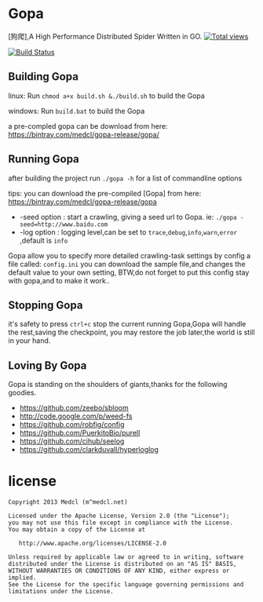 # Gopa #

[狗爬],A High Performance Distributed  Spider Written in GO. [![Total views](https://sourcegraph.com/api/repos/github.com/medcl/gopa/counters/views.png)](https://sourcegraph.com/github.com/medcl/gopa)

[![Build Status](https://drone.io/github.com/medcl/gopa/status.png)](https://drone.io/github.com/medcl/gopa/latest)


## Building Gopa ##

linux: Run `chmod a+x build.sh &./build.sh` to build the Gopa

windows: Run `build.bat` to build the Gopa

a pre-compled gopa can be download from here:
https://bintray.com/medcl/gopa-release/gopa/



## Running Gopa ##

after building the project run `./gopa -h` for a list of commandline options

tips: you can download the pre-compiled [Gopa] from here: https://bintray.com/medcl/gopa-release/gopa

* -seed option : start a crawling, giving a seed url to Gopa. ie: `./gopa -seed=http://www.baidu.com`
* -log option : logging level,can be set to `trace`,`debug`,`info`,`warn`,`error` ,default is `info`

Gopa allow you to specify more detailed crawling-task settings by config a file called: `config.ini`
you can download the sample file,and changes the default value to your own setting,
BTW,do not forget to put this config stay with gopa,and to make it work..

## Stopping Gopa ##

it's safety to press `ctrl+c` stop the current running Gopa,Gopa will handle the rest,saving the checkpoint,
you may restore the job later,the world is still in your hand.


## Loving By Gopa ##

Gopa is standing on the shoulders of giants,thanks for the following goodies.

* https://github.com/zeebo/sbloom
* http://code.google.com/p/weed-fs
* https://github.com/robfig/config
* https://github.com/PuerkitoBio/purell
* https://github.com/cihub/seelog
* https://github.com/clarkduvall/hyperloglog

license
=======
    Copyright 2013 Medcl (m^medcl.net)

    Licensed under the Apache License, Version 2.0 (the "License");
    you may not use this file except in compliance with the License.
    You may obtain a copy of the License at

       http://www.apache.org/licenses/LICENSE-2.0

    Unless required by applicable law or agreed to in writing, software
    distributed under the License is distributed on an "AS IS" BASIS,
    WITHOUT WARRANTIES OR CONDITIONS OF ANY KIND, either express or implied.
    See the License for the specific language governing permissions and
    limitations under the License.
